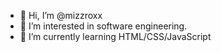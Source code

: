 - 👋 Hi, I’m @mizzroxx
- 👀 I’m interested in software engineering. 
- 🌱 I’m currently learning HTML/CSS/JavaScript

<!---
mizzroxx/mizzroxx is a ✨ special ✨ repository because its `README.md` (this file) appears on your GitHub profile.
You can click the Preview link to take a look at your changes.
--->



